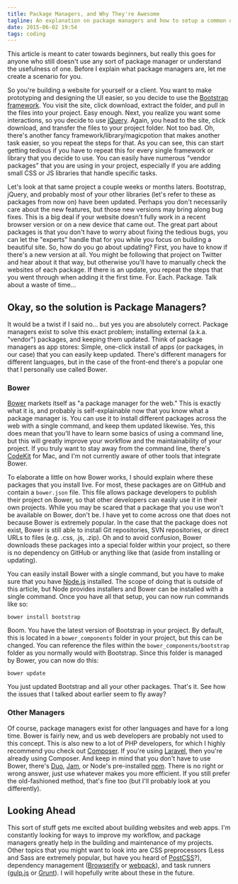 ```yaml
---
title: Package Managers, and Why They're Awesome
tagline: An explanation on package managers and how to setup a common one
date: 2015-06-02 19:54
tags: coding
---
```


This article is meant to cater towards beginners, but really this goes for anyone who still doesn't use any sort of package manager or understand the usefulness of one. Before I explain what package managers are, let me create a scenario for you.

So you're building a website for yourself or a client. You want to make prototyping and designing the UI easier, so you decide to use the [Bootstrap framework](http://getbootstrap.com/). You visit the site, click download, extract the folder, and pull in the files into your project. Easy enough. Next, you realize you want some interactions, so you decide to use [jQuery](http://jquery.com/). Again, you head to the site, click download, and transfer the files to your project folder. Not too bad. Oh, there's another fancy framework/library/magicpotion that makes another task easier, so you repeat the steps for that. As you can see, this can start getting tedious if you have to repeat this for every single framework or library that you decide to use. You can easily have numerous "vendor packages" that you are using in your project, especially if you are adding small CSS or JS libraries that handle specific tasks.

Let's look at that same project a couple weeks or months laters. Bootstrap, jQuery, and probably most of your other libraries (let's refer to these as packages from now on) have been updated. Perhaps you don't necessarily care about the new features, but those new versions may bring along bug fixes. This is a big deal if your website doesn't fully work in a recent browser version or on a new device that came out. The great part about packages is that you don't have to worry about fixing the tedious bugs, you can let the "experts" handle that for you while you focus on building a beautiful site. So, how do you go about updating? First, you have to know if there's a new version at all. You might be following that project on Twitter and hear about it that way, but otherwise you'll have to manually check the websites of each package. If there is an update, you repeat the steps that you went through when adding it the first time. For. Each. Package. Talk about a waste of time...

## Okay, so the solution is Package Managers?

It would be a twist if I said no... but yes you are absolutely correct. Package managers exist to solve this exact problem; installing external (a.k.a. "vendor") packages, and keeping them updated. Think of package managers as app stores: Simple, one-click install of apps (or packages, in our case)  that you can easily keep updated. There's different managers for different languages, but in the case of the front-end there's a popular one that I personally use called Bower.

### Bower

[Bower](http://bower.io/) markets itself as "a package manager for the web." This is exactly what it is, and probably is self-explainable now that you know what a package manager is. You can use it to install different packages across the web with a single command, and keep them updated likewise. Yes, this does mean that you'll have to learn some basics of using a command line, but this will greatly improve your workflow and the maintainability of your project. If you truly want to stay away from the command line, there's [CodeKit](https://incident57.com/codekit/) for Mac, and I'm not currently aware of other tools that integrate Bower.

To elaborate a little on how Bower works, I should explain where these packages that you install live. For most, these packages are on GitHub and contain a `bower.json` file. This file allows package developers to publish their project on Bower, so that other developers can easily use it in their own projects. While you may be scared that a package that you use won't be available on Bower, don't be. I have yet to come across one that does not because Bower is extremely popular. In the case that the package does not exist, Bower is still able to install Git repositories, SVN repositories, or direct URLs to files (e.g. .css, .js, .zip). Oh and to avoid confusion, Bower downloads these packages into a special folder within your project, so there is no dependency on GitHub or anything like that (aside from installing or updating).

You can easily install Bower with a single command, but you have to make sure that you have [Node.js](https://nodejs.org/) installed. The scope of doing that is outside of this article, but Node provides installers and Bower can be installed with a single command. Once you have all that setup, you can now run commands like so:

```
bower install bootstrap
```

Boom. You have the latest version of Bootstrap in your project. By default, this is located in a `bower_components` folder in your project, but this can be changed. You can reference the files within the `bower_components/bootstrap` folder as you normally would with Bootstrap. Since this folder is managed by Bower, you can now do this:

```
bower update
```

You just updated Bootstrap and all your other packages. That's it. See how the issues that I talked about earlier seem to fly away?

### Other Managers

Of course, package managers exist for other languages and have for a long time. Bower is fairly new, and us web developers are probably not used to this concept. This is also new to a lot of PHP developers, for which I highly recommend you check out [Composer](https://getcomposer.org/). If you're using [Laravel](http://laravel.com/), then you're already using Composer. And keep in mind that you don't have to use Bower, there's [Duo](http://duojs.org/), [Jam](http://jamjs.org/), or Node's pre-installed [npm](https://www.npmjs.com/). There is no right or wrong answer, just use whatever makes you more efficient. If you still prefer the old-fashioned method, that's fine too (but I'll probably look at you differently).

## Looking Ahead

This sort of stuff gets me excited about building websites and web apps. I'm constantly looking for ways to improve my workflow, and package managers greatly help in the building and maintenance of my projects. Other topics that you might want to look into are CSS preprocessors (Less and Sass are extremely popular, but have you heard of [PostCSS](https://github.com/postcss/postcss)?), dependency management ([Browserify](http://browserify.org/) or [webpack](http://webpack.github.io/)), and task runners ([gulp.js](http://gulpjs.com/) or [Grunt](http://gruntjs.com/)). I will hopefully write about these in the future.
